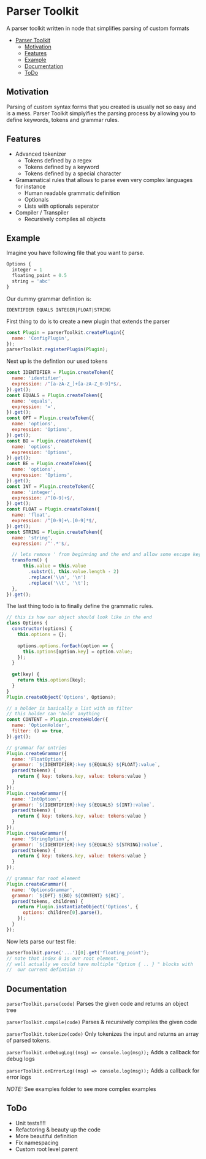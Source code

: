 # Parser Toolkit
A parser toolkit written in node that simplifies parsing of custom formats

- [Parser Toolkit](#parser-toolkit)
  * [Motivation](#motivation)
  * [Features](#features)
  * [Example](#example)
  * [Documentation](#documentation)
  * [ToDo](#todo)

## Motivation
Parsing of custom syntax forms that you created is usually not so easy and is a mess.
Parser Toolkit simplyifies the parsing process by allowing you to define keywords, tokens and grammar rules.

## Features
- Advanced tokenizer
  * Tokens defined by a regex
  * Tokens defined by a keyword
  * Tokens defined by a special character
- Gramamatical rules that allows to parse even very complex languages for instance
  * Human readable grammatic definition
  * Optionals
  * Lists with optionals seperator
- Compiler / Transpiler
  * Recursively compiles all objects


## Example
Imagine you have following file that you want to parse.
```js
Options {
  integer = 1
  floating_point = 0.5
  string = 'abc'
}
```
Our dummy grammar defintion is:
```
IDENTIFIER EQUALS INTEGER|FLOAT|STRING
```
First thing to do is to create a new plugin that extends the parser
```js
const Plugin = parserToolkit.createPlugin({
  name: 'ConfigPlugin',
});
parserToolkit.registerPlugin(Plugin);
```
Next up is the defintion our used tokens
```js
const IDENTIFIER = Plugin.createToken({
  name: 'identifier',
  expression: /^[a-zA-Z_]+[a-zA-Z_0-9]*$/,
}).get();
const EQUALS = Plugin.createToken({
  name: 'equals',
  expression: '=',
}).get();
const OPT = Plugin.createToken({
  name: 'options',
  expression: 'Options',
}).get();
const BO = Plugin.createToken({
  name: 'options',
  expression: 'Options',
}).get();
const BE = Plugin.createToken({
  name: 'options',
  expression: 'Options',
}).get();
const INT = Plugin.createToken({
  name: 'integer',
  expression: /^[0-9]+$/,
}).get();
const FLOAT = Plugin.createToken({
  name: 'float',
  expression: /^[0-9]+\.[0-9]*$/,
}).get();
const STRING = Plugin.createToken({
  name: 'string',
  expression: /^'.*'$/,

  // lets remove ' from beginning and the end and allow some escape keys
  transform() {
      this.value = this.value
        .substr(1, this.value.length - 2)
        .replace('\\n', '\n')
        .replace('\\t', '\t');
  },
}).get();
```
The last thing todo is to finally define the grammatic rules.
```js
// this is how our object should look like in the end
class Options {
  constructor(options) {
    this.options = {};
    
    options.options.forEach(option => {
      this.options[option.key] = option.value;
    });
  }
  
  get(key) {
    return this.options[key];
  }
}
Plugin.createObject('Options', Options);

// a holder is basically a list with an filter
// this holder can 'hold' anything
const CONTENT = Plugin.createHolder({
  name: 'OptionHolder',
  filter: () => true,
}).get();

// grammar for entries
Plugin.createGrammar({
  name: 'FloatOption',
  grammar: `${IDENTIFIER}:key ${EQUALS} ${FLOAT}:value`,
  parsed(tokens) { 
    return { key: tokens.key, value: tokens:value }
  }
});
Plugin.createGrammar({
  name: 'IntOption',
  grammar: `${IDENTIFIER}:key ${EQUALS} ${INT}:value`,
  parsed(tokens) { 
    return { key: tokens.key, value: tokens:value }
  }
});
Plugin.createGrammar({
  name: 'StringOption',
  grammar: `${IDENTIFIER}:key ${EQUALS} ${STRING}:value`,
  parsed(tokens) { 
    return { key: tokens.key, value: tokens:value }
  }
});

// grammar for root element
Plugin.createGrammar({
  name: 'OptionsGrammar',
  grammar: `${OPT} ${BO} ${CONTENT} ${BC}`,
  parsed(tokens, children) {
    return Plugin.instantiateObject('Options', {
      options: children[0].parse(),
    });
  }
});
```

Now lets parse our test file:
```js
parserToolkit.parse('...')[0].get('floating_point');
// note that index 0 is our root element.
// well actually we could have multiple "Option { .. } " blocks with 
//  our current defintion :)
```

## Documentation
`parserToolkit.parse(code)`
Parses the given code and returns an object tree


`parserToolkit.compile(code)`
Parses & recursively compiles the given code


`parserToolkit.tokenize(code)`
Only tokenizes the input and returns an array of parsed tokens.


`parserToolkit.onDebugLog((msg) => console.log(msg));`
Adds a callback for debug logs


`parserToolkit.onErrorLog((msg) => console.log(msg));`
Adds a callback for error logs


*NOTE:* See examples folder to see more complex examples



## ToDo
- Unit tests!!!!
- Refactoring & beauty up the code
- More beautiful definition
- Fix namespacing
- Custom root level parent
